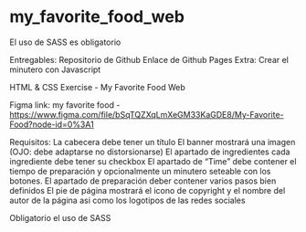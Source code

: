 # my_favorite_food_web

El uso de SASS es obligatorio

Entregables:
Repositorio de Github
Enlace de Github Pages
Extra: Crear el minutero con Javascript

HTML & CSS Exercise - My Favorite Food Web



Figma link:
my favorite food - https://www.figma.com/file/bSqTQZXqLmXeGM33KaGDE8/My-Favorite-Food?node-id=0%3A1

Requisitos:
La cabecera debe tener un título
El banner mostrará una imagen (OJO: debe adaptarse no distorsionarse)
El apartado de ingredientes cada ingrediente debe tener su checkbox
El apartado de “Time” debe contener el tiempo de preparación y opcionalmente un minutero seteable con los botones.
El apartado de preparación deber contener varios pasos bien definidos
El pie de página mostrará el icono de copyright y el nombre del autor de la página asi como los logotipos de las redes sociales

Obligatorio el uso de SASS
